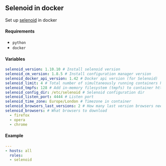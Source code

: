 ## Selenoid in docker

Set up [selenoid](https://github.com/aerokube/selenoid) in docker

#### Requirements

* `python`
* `docker`

#### Variables

```yaml
selenoid_version: 1.10.10 # Install selenoid version
selenoid_cm_version: 1.8.5 # Install configuration manager version
selenoid_docker_api_version: 1.42 # Docker api version (for Selenoid)
selenoid_limit: 4 # Total number of simultaneously running containers http://aerokube.com/selenoid/latest/#_recommended_docker_settings
selenoid_tmpfs: 128 # Add in-memory filesystem (tmpfs) to container http://aerokube.com/selenoid/latest/#_other_optional_fields
selenoid_config_dir: /etc/selenoid # Selenoid configuration dir
selenoid_listen_port: 4444 # Listen port
selenoid_time_zone: Europe/London # Timezone in container
selenoid_browsers_last_versions: 2 # How many last version browsers need download in selenoid
selenoid_browsers: # What browsers to download
  - firefox
  - opera
  - chrome
```

#### Example

```yaml
---
- hosts: all
  roles:
  - selenoid
```
